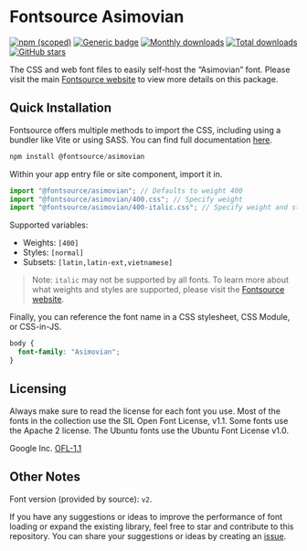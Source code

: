 # Fontsource Asimovian

[![npm (scoped)](https://img.shields.io/npm/v/@fontsource/asimovian?color=brightgreen)](https://www.npmjs.com/package/@fontsource/asimovian) [![Generic badge](https://img.shields.io/badge/fontsource-passing-brightgreen)](https://github.com/fontsource/fontsource) [![Monthly downloads](https://badgen.net/npm/dm/@fontsource/asimovian)](https://github.com/fontsource/fontsource) [![Total downloads](https://badgen.net/npm/dt/@fontsource/asimovian)](https://github.com/fontsource/fontsource) [![GitHub stars](https://img.shields.io/github/stars/fontsource/fontsource.svg?style=social&label=Star)](https://github.com/fontsource/fontsource/stargazers)

The CSS and web font files to easily self-host the “Asimovian” font. Please visit the main [Fontsource website](https://fontsource.org/fonts/asimovian) to view more details on this package.

## Quick Installation

Fontsource offers multiple methods to import the CSS, including using a bundler like Vite or using SASS. You can find full documentation [here](https://fontsource.org/docs/getting-started/introduction).

```javascript
npm install @fontsource/asimovian
```

Within your app entry file or site component, import it in.

```javascript
import "@fontsource/asimovian"; // Defaults to weight 400
import "@fontsource/asimovian/400.css"; // Specify weight
import "@fontsource/asimovian/400-italic.css"; // Specify weight and style
```

Supported variables:
- Weights: `[400]`
- Styles: `[normal]`
- Subsets: `[latin,latin-ext,vietnamese]`

> Note: `italic` may not be supported by all fonts. To learn more about what weights and styles are supported, please visit the [Fontsource website](https://fontsource.org/fonts/asimovian).

Finally, you can reference the font name in a CSS stylesheet, CSS Module, or CSS-in-JS.

```css
body {
  font-family: "Asimovian";
}
```

## Licensing
Always make sure to read the license for each font you use. Most of the fonts in the collection use the SIL Open Font License, v1.1. Some fonts use the Apache 2 license. The Ubuntu fonts use the Ubuntu Font License v1.0.

Google Inc.
[OFL-1.1](http://scripts.sil.org/OFL)

## Other Notes
Font version (provided by source): `v2`.

If you have any suggestions or ideas to improve the performance of font loading or expand the existing library, feel free to star and contribute to this repository. You can share your suggestions or ideas by creating an [issue](https://github.com/fontsource/fontsource/issues).